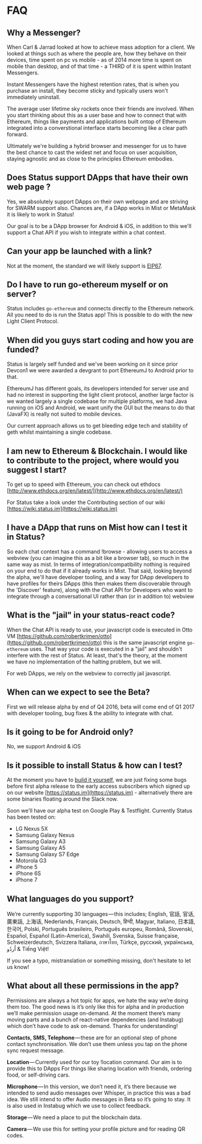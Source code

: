 # FAQ

## Why a Messenger?

When Carl & Jarrad looked at how to achieve mass adoption for a client. We looked at things such as where the people are, how they behave on their devices, time spent on pc vs mobile - as of 2014 more time is spent on mobile than desktop, and of that time - a THIRD of it is spent within Instant Messengers.

Instant Messengers have the highest retention rates, that is when you purchase an install, they become sticky and typically users won't immediately uninstall. 

The average user lifetime sky rockets once their friends are involved. When you start thinking about this as a user base and how to connect that with Ethereum, things like payments and applications built ontop of Ethereum integrated into a converstional interface starts becoming like a clear path forward.

Ultimately we're building a hybrid browser and messenger for us to have the best chance to cast the widest net and focus on user acquisition, staying agnostic and as close to the principles Ethereum embodies.

## Does Status support DApps that have their own web page ?

Yes, we absolutely support DApps on their own webpage and are striving for SWARM support also. Chances are, if a DApp works in Mist or MetaMask it is likely to work in Status!

Our goal is to be a DApp browser for Android & iOS, in addition to this we'll support a Chat API if you wish to integrate within a chat context.
 
## Can your app be launched with a link?

Not at the moment, the standard we will likely support is [EIP67](https://github.com/ethereum/EIPs/issues/67).

## Do I have to run go-ethereum myself or on server?

Status includes `go-ethereum` and connects directly to the Ethereum network. All you need to do is run the Status app! This is possible to do with the new Light Client Protocol.

## When did you guys start coding and how you are funded?

Status is largely self funded and we've been working on it since prior Devcon1 we were awarded a devgrant to port EthereumJ to Android prior to that.

EthereumJ has different goals, its developers intended for server use and had no interest in supporting the light client protocol, another large factor is we wanted largely a single codebase for multiple platforms, we had Java running on iOS and Android, we want unify the GUI but the means to do that (JavaFX) is really not suited to mobile devices. 

Our current approach allows us to get bleeding edge tech and stability of geth whilst maintaining a single codebase.

## I am new to Ethereum & Blockchain. I would like to contribute to the project, where would you suggest I start?

To get up to speed with Ethereum, you can check out ethdocs  
[http://www.ethdocs.org/en/latest/](http://www.ethdocs.org/en/latest/)

For Status take a look under the Contributing section of our wiki  
[https://wiki.status.im](https://wiki.status.im)

## I have a DApp that runs on Mist how can I test it in Status?

So each chat context has a command !browse - allowing users to access a webview (you can imagine this as a bit like a browser tab), so much in the same way as mist. In terms of integration/compatibility nothing is required on your end to do that if it already works in Mist.
That said, looking beyond the alpha, we'll have developer tooling, and a way for DApp developers to have profiles for theirs DApps (this then makes them discoverable through the 'Discover' feature), along with the Chat API for Developers who want to integrate through a conversational UI rather than (or in addition to) webview

##  What is the "jail" in your status-react code?

When the Chat API is ready to use, your javascript code is executed in Otto VM  [https://github.com/robertkrimen/otto](https://github.com/robertkrimen/otto)  this is the same javascript engine `go-ethereum` uses. That way your code is executed in a "jail" and shouldn't interfere with the rest of Status. At least, that's the theory, at the moment we have no implementation of the halting problem, but we will.

For web DApps, we rely on the webview to correctly jail javascript.

## When can we expect to see the Beta?
First we will release alpha by end of Q4 2016, beta will come end of Q1 2017 with developer tooling, bug fixes & the ability to integrate with chat.

## Is it going to be for Android only? 

No, we support Android & iOS

## Is it possible to install Status & how can I test?

At the moment you have to [build it yourself](../contributing/development/building-status.md), we are just fixing some bugs before first alpha release to the early access subscribers which signed up on our website [https://status.im](https://status.im) - alternatively there are some binaries floating around the Slack now.

Soon we'll have our alpha test on Google Play & Testflight. Currently Status has been tested on:

- LG Nexus 5X
- Samsung Galaxy Nexus
- Samsung Galaxy A3
- Samsung Galaxy A5
- Samsung Galaxy S7 Edge
- Motorola G3
- iPhone 5
- iPhone 6S
- iPhone 7

## What languages do you support?

We’re currently supporting 30 languages — this includes; English, 官話, 官话, 廣東話, 上海话, Nederlands, Français, Deutsch, हिन्दी, Magyar, Italiano, 日本語, 한국어, Polski, Português brasileiro, Português europeu, Română, Slovenski, Español, Español (Latin-America), Swahili, Svenska, Suisse française, Schweizerdeutsch, Svizzera Italiana, ภาษาไทย, Türkçe, русский, українська, اُردُو & Tiếng Việt!

If you see a typo, mistranslation or something missing, don't hesitate to let us know!

## What about all these permissions in the app?

Permissions are always a hot topic for apps, we hate the way we’re doing them too. The good news is it’s only like this for alpha and in production we’ll make permission usage on-demand. At the moment there’s many moving parts and a bunch of react-native dependencies (and Instabug) which don’t have code to ask on-demand. Thanks for understanding!

**Contacts, SMS, Telephone** — these are for an optional step of phone contact synchronisation. We don’t use them unless you tap on the phone sync request message.  

**Location** — Currently used for our toy !location command. Our aim is to provide this to DApps For things like sharing location with friends, ordering food, or self-driving cars.  

**Microphone** — In this version, we don’t need it, it’s there because we intended to send audio messages over Whisper, in practice this was a bad idea. We still intend to offer Audio messages in Beta so it’s going to stay. It is also used in Instabug which we use to collect feedback.  

**Storage** — We need a place to put the blockchain data.  

**Camera** — We use this for setting your profile picture and for reading QR codes.  






